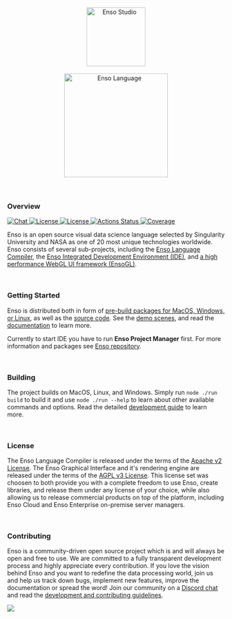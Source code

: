<p align="center">
  <br/>
  <a href="http://luna-lang.org">
      <img
          src="https://user-images.githubusercontent.com/1623053/79905826-22bac080-8417-11ea-82b0-ee015904a485.png"
          alt="Enso Studio"
          width="136"
      />
  </a>
  <br/>
  <br/>
  <a href="http://luna-lang.org">
      <img
          src="https://user-images.githubusercontent.com/1623053/75661125-05664300-5c6d-11ea-9bd3-8a5355db9609.png"
          alt="Enso Language"
          width="240"
      />
  </a>
  <br/>
  <br/>
  <br/>
</p>


### Overview

<p>
  <a href="http://chat.luna-lang.org">
    <img src="https://img.shields.io/discord/401396655599124480?label=Chat&color=2ec352&labelColor=2c3239"
         alt="Chat">
  </a>
  <a href="https://github.com/luna/enso/blob/main/LICENSE">
    <img src="https://img.shields.io/static/v1?label=Compiler%20License&message=Apache%20v2&color=2ec352&labelColor=2c3239"
         alt="License">
  </a>
  <a href="https://github.com/luna/ide/blob/main/LICENSE">
    <img src="https://img.shields.io/static/v1?label=GUI%20License&message=AGPL%20v3&color=2ec352&labelColor=2c3239"
         alt="License">
  </a>
  <a href="https://github.com/luna/ide/actions">
    <img src="https://github.com/luna/ide/workflows/Build%20%28MacOS%2C%20Linux%2C%20Windows%29/badge.svg"
         alt="Actions Status">
  </a>
  <a href="https://codecov.io/gh/luna/ide/branch/main">
    <img src="https://img.shields.io/codecov/c/github/luna/basegl?label=Coverage&labelColor=2c3239"
         alt="Coverage">
  </a>
</p>

Enso is an open source visual data science language selected by Singularity
University and NASA as one of 20 most unique technologies worldwide. Enso
consists of several sub-projects, including the
[Enso Language Compiler](https://github.com/luna/enso), the
[Enso Integrated Development Environment (IDE)](https://github.com/luna/ide),
and [a high performance WebGL UI framework (EnsoGL)](https://github.com/luna/ide/tree/main/src/rust/ensogl).

<br/>

### Getting Started
Enso is distributed both in form of
[pre-build packages for MacOS, Windows, or Linux](https://github.com/luna/ide/releases),
as well as the [source code](https://github.com/luna). See the
[demo scenes](http://TODO), and read the [documentation](http://TODO) to learn
more.

Currently to start IDE you have to run **Enso Project Manager** first. For more
information and packages see [Enso repository](https://github.com/luna/enso).

<br/>

### Building
The project builds on MacOS, Linux, and Windows. Simply run `node ./run build`
to build it and use `node ./run --help` to learn about other available commands
and options. Read the detailed [development guide](docs/contributing.md) to
learn more.

<br/>

### License
The Enso Language Compiler is released under the terms of the
[Apache v2 License](https://github.com/luna/enso/blob/main/LICENSE). The Enso
Graphical Interface and it's rendering engine are released under the terms of
the [AGPL v3 License](https://github.com/luna/ide/blob/main/LICENSE).  This
license set was choosen to both provide you with a complete freedom to use Enso,
create libraries, and release them under any license of your choice, while also
allowing us to release commercial products on top of the platform, including
Enso Cloud and Enso Enterprise on-premise server managers.

<br/>

### Contributing
Enso is a community-driven open source project which is and will always be open
and free to use. We are committed to a fully transparent development process and
highly appreciate every contribution. If you love the vision behind Enso and you
want to redefine the data processing world, join us and help us track down bugs,
implement new features, improve the documentation or spread the word! Join our
community on a [Discord chat](http://chat.luna-lang.org) and read the
[development and contributing guidelines](docs/contributing.md).

<a href="https://github.com/luna/ide/graphs/contributors">
  <img src="https://opencollective.com/enso-language/contributors.svg?width=890&button=false" />
</a>
